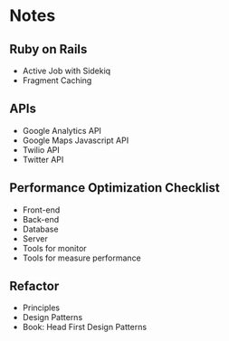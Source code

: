 # Notes

## Ruby on Rails
- Active Job with Sidekiq
- Fragment Caching

## APIs
- Google Analytics API
- Google Maps Javascript API
- Twilio API
- Twitter API

## Performance Optimization Checklist
- Front-end
- Back-end
- Database
- Server
- Tools for monitor
- Tools for measure performance

## Refactor
- Principles
- Design Patterns
- Book: Head First Design Patterns
